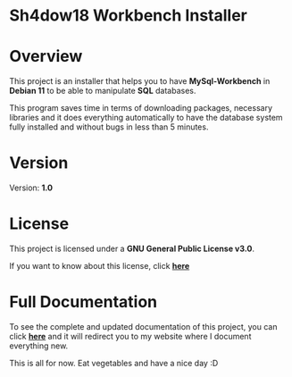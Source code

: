 # Sh4dow18 Workbench Installer

# Overview

This project is an installer that helps you to have **MySql-Workbench** in **Debian 11** to be able to manipulate **SQL** databases.

This program saves time in terms of downloading packages, necessary libraries and it does everything automatically
to have the database system fully installed and without bugs in less than 5 minutes.

# Version

Version: **1.0**

# License

This project is licensed under a **GNU General Public License v3.0**.

If you want to know about this license, click 
**[here](https://www.gnu.org/licenses/gpl-3.0.html)**

# Full Documentation

To see the complete and updated documentation of this project, you can click 
**[here](https://sh4dow18.github.io/swi/)**
 and it will redirect you to
my website where I document everything new.

This is all for now. Eat vegetables and have a nice day :D